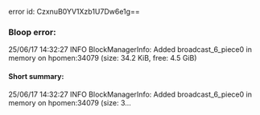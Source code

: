 error id: CzxnuB0YV1Xzb1U7Dw6e1g==
### Bloop error:

25/06/17 14:32:27 INFO BlockManagerInfo: Added broadcast_6_piece0 in memory on hpomen:34079 (size: 34.2 KiB, free: 4.5 GiB)
#### Short summary: 

25/06/17 14:32:27 INFO BlockManagerInfo: Added broadcast_6_piece0 in memory on hpomen:34079 (size: 3...